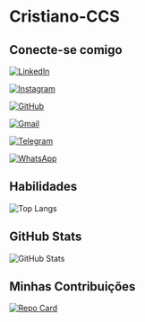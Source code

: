 # Cristiano-CCS

## Conecte-se comigo
[![LinkedIn](https://img.shields.io/badge/LinkedIn-0077B5?style=for-the-badge&logo=linkedin&logoColor=white)](www.linkedin.com/in/cristiano-coimbra-de-souza-b9607018/)

[![Instagram](https://img.shields.io/badge/-Instagram-%23E4405F?style=for-the-badge&logo=instagram&logoColor=white)](https://www.instagram.com/cristianocoimb/)

[![GitHub](https://img.shields.io/badge/GitHub-100000?style=for-the-badge&logo=github&logoColor=white)](https://github.com/Cristiano-CCS)

[![Gmail](https://img.shields.io/badge/Gmail-333333?style=for-the-badge&logo=gmail&logoColor=red)](mailto:cristianocoimb@gmail.com)

[![Telegram](https://img.shields.io/badge/Telegram-000?style=for-the-badge&logo=telegram&logoColor=2CA5E0)](https://t.me/+5541987610329)

[![WhatsApp](https://img.shields.io/badge/WhatsApp-25D366?style=for-the-badge&logo=whatsapp&logoColor=white)](https://wa.me/5541987610329)
## Habilidades
![Top Langs](https://github-readme-stats-git-masterrstaa-rickstaa.vercel.app/api/top-langs/?username=Cristiano-CCS&bg_color=000&border_color=30A3DC&title_color=E94D5F&text_color=FFF)
## GitHub Stats
![GitHub Stats](https://github-readme-stats.vercel.app/api?username=Cristiano-CCS&theme=transparent&bg_color=000&border_color=30A3DC&show_icons=true&icon_color=30A3DC&title_color=E94D5F&text_color=FFF)
## Minhas Contribuições
[![Repo Card](https://github-readme-stats.vercel.app/api/pin/?username=Cristiano-CCS&repo=FlexBox-CSS&bg_color=000&border_color=30A3DC&show_icons=true&icon_color=30A3DC&title_color=E94D5F&text_color=FFF)](https://github.com/Cristiano-CCS/FlexBox-CSS)